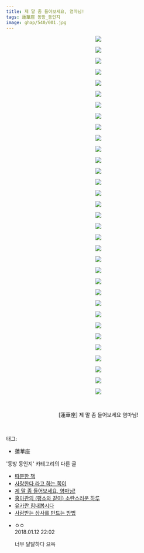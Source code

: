 ```yaml
---
title: 제 말 좀 들어보세요, 염마님!
tags: 蓮華座 동방_동인지
image: ghap/540/001.jpg
---
```

<div class="article">
<p style="text-align: center; clear: none; float: none;"><img src="{{ site.nasurl }}/ghap/540/001.jpg"/></p>
<p style="text-align: center; clear: none; float: none;"><img src="{{ site.nasurl }}/ghap/540/002.jpg"/></p>
<p style="text-align: center; clear: none; float: none;"><img src="{{ site.nasurl }}/ghap/540/003.jpg"/></p>
<p style="text-align: center; clear: none; float: none;"><img src="{{ site.nasurl }}/ghap/540/004.jpg"/></p>
<p style="text-align: center; clear: none; float: none;"><img src="{{ site.nasurl }}/ghap/540/005.jpg"/></p>
<p style="text-align: center; clear: none; float: none;"><img src="{{ site.nasurl }}/ghap/540/006.jpg"/></p>
<p style="text-align: center; clear: none; float: none;"><img src="{{ site.nasurl }}/ghap/540/007.jpg"/></p>
<p style="text-align: center; clear: none; float: none;"><img src="{{ site.nasurl }}/ghap/540/008.jpg"/></p>
<p style="text-align: center; clear: none; float: none;"><img src="{{ site.nasurl }}/ghap/540/009.jpg"/></p>
<p style="text-align: center; clear: none; float: none;"><img src="{{ site.nasurl }}/ghap/540/010.jpg"/></p>
<p style="text-align: center; clear: none; float: none;"><img src="{{ site.nasurl }}/ghap/540/011.jpg"/></p>
<p style="text-align: center; clear: none; float: none;"><img src="{{ site.nasurl }}/ghap/540/012.jpg"/></p>
<p style="text-align: center; clear: none; float: none;"><img src="{{ site.nasurl }}/ghap/540/013.jpg"/></p>
<p style="text-align: center; clear: none; float: none;"><img src="{{ site.nasurl }}/ghap/540/014.jpg"/></p>
<p style="text-align: center; clear: none; float: none;"><img src="{{ site.nasurl }}/ghap/540/015.jpg"/></p>
<p style="text-align: center; clear: none; float: none;"><img src="{{ site.nasurl }}/ghap/540/016.jpg"/></p>
<p style="text-align: center; clear: none; float: none;"><img src="{{ site.nasurl }}/ghap/540/017.jpg"/></p>
<p style="text-align: center; clear: none; float: none;"><img src="{{ site.nasurl }}/ghap/540/018.jpg"/></p>
<p style="text-align: center; clear: none; float: none;"><img src="{{ site.nasurl }}/ghap/540/019.jpg"/></p>
<p style="text-align: center; clear: none; float: none;"><img src="{{ site.nasurl }}/ghap/540/020.jpg"/></p>
<p style="text-align: center; clear: none; float: none;"><img src="{{ site.nasurl }}/ghap/540/021.jpg"/></p>
<p style="text-align: center; clear: none; float: none;"><img src="{{ site.nasurl }}/ghap/540/022.jpg"/></p>
<p style="text-align: center; clear: none; float: none;"><img src="{{ site.nasurl }}/ghap/540/023.jpg"/></p>
<p style="text-align: center; clear: none; float: none;"><img src="{{ site.nasurl }}/ghap/540/024.jpg"/></p>
<p style="text-align: center; clear: none; float: none;"><img src="{{ site.nasurl }}/ghap/540/025.jpg"/></p>
<p style="text-align: center; clear: none; float: none;"><img src="{{ site.nasurl }}/ghap/540/026.jpg"/></p>
<p style="text-align: center; clear: none; float: none;"><img src="{{ site.nasurl }}/ghap/540/027.jpg"/></p>
<p style="text-align: center; clear: none; float: none;"><img src="{{ site.nasurl }}/ghap/540/028.jpg"/></p>
<p style="text-align: center; clear: none; float: none;"><img src="{{ site.nasurl }}/ghap/540/029.jpg"/></p>
<p style="text-align: center; clear: none; float: none;"><img src="{{ site.nasurl }}/ghap/540/030.jpg"/></p>
<p style="text-align: center; clear: none; float: none;"><img src="{{ site.nasurl }}/ghap/540/031.jpg"/></p>
<p style="text-align: center; clear: none; float: none;"><img src="{{ site.nasurl }}/ghap/540/032.jpg"/></p>
<p style="text-align: center; clear: none; float: none;"><img src="{{ site.nasurl }}/ghap/540/033.jpg"/></p>
<p style="text-align: center; clear: none; float: none;"><br/></p>
<p style="text-align: center; clear: none; float: none;">[蓮華座] 제 말 좀 들어보세요 염마님!</p>
<p><br/></p>
</div><div class="tagTrail">
<p>태그: </p>
<ul>
<li>蓮華座</li>
</ul>
</div><div class="another">
<p>'동방 동인지' 카테고리의 다른 글</p>
<ul>
<li><a href="/2016-06-25-ghap_544">따분한 책</a></li>
<li><a href="/2016-06-25-ghap_543">사랑한다 라고 하는 쪽이</a></li>
<li><a href="/2016-06-24-ghap_540">제 말 좀 들어보세요, 염마님!</a></li>
<li><a href="/2016-06-24-ghap_539">홍마관의 (평소와 같이) 소란스러운 하루</a></li>
<li><a href="/2016-06-24-ghap_538">유카란 힘내봅시다</a></li>
<li><a href="/2016-06-24-ghap_537">사랑받는 상사를 만드는 방법</a></li>
</ul>
</div><div class="cb_module cb_fluid">
<div class="cb_wrt cb_profile">
<div class="comment">
<ul>
<li class="cb_thumb_off" id="comment15173052">
<div class="cb_comment_area">
<div class="cb_info_area">
<div class="cb_section">
<span class="cb_nick_name">ㅇㅇ</span>
</div>
<div class="cb_section">
<span class="cb_date">2018.01.12 22:02 </span>
</div>
</div>
<div class="cb_dsc_comment">
<p class="cb_dsc">
											너무 달달하다 으윽
										</p>
</div>
</div></li>
</ul>
</div>
</div><!-- commentList close -->
</div>